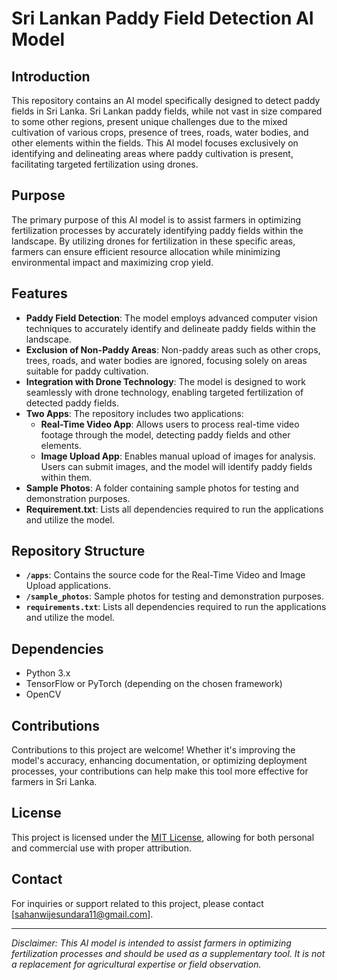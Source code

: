 # Sri Lankan Paddy Field Detection AI Model

## Introduction
This repository contains an AI model specifically designed to detect paddy fields in Sri Lanka. Sri Lankan paddy fields, while not vast in size compared to some other regions, present unique challenges due to the mixed cultivation of various crops, presence of trees, roads, water bodies, and other elements within the fields. This AI model focuses exclusively on identifying and delineating areas where paddy cultivation is present, facilitating targeted fertilization using drones.

## Purpose
The primary purpose of this AI model is to assist farmers in optimizing fertilization processes by accurately identifying paddy fields within the landscape. By utilizing drones for fertilization in these specific areas, farmers can ensure efficient resource allocation while minimizing environmental impact and maximizing crop yield.

## Features
- **Paddy Field Detection**: The model employs advanced computer vision techniques to accurately identify and delineate paddy fields within the landscape.
- **Exclusion of Non-Paddy Areas**: Non-paddy areas such as other crops, trees, roads, and water bodies are ignored, focusing solely on areas suitable for paddy cultivation.
- **Integration with Drone Technology**: The model is designed to work seamlessly with drone technology, enabling targeted fertilization of detected paddy fields.
- **Two Apps**: The repository includes two applications:
  - **Real-Time Video App**: Allows users to process real-time video footage through the model, detecting paddy fields and other elements.
  - **Image Upload App**: Enables manual upload of images for analysis. Users can submit images, and the model will identify paddy fields within them.
- **Sample Photos**: A folder containing sample photos for testing and demonstration purposes.
- **Requirement.txt**: Lists all dependencies required to run the applications and utilize the model.

## Repository Structure
- **`/apps`**: Contains the source code for the Real-Time Video and Image Upload applications.
- **`/sample_photos`**: Sample photos for testing and demonstration purposes.
- **`requirements.txt`**: Lists all dependencies required to run the applications and utilize the model.

## Dependencies
- Python 3.x
- TensorFlow or PyTorch (depending on the chosen framework)
- OpenCV

## Contributions
Contributions to this project are welcome! Whether it's improving the model's accuracy, enhancing documentation, or optimizing deployment processes, your contributions can help make this tool more effective for farmers in Sri Lanka.

## License
This project is licensed under the [MIT License](LICENSE), allowing for both personal and commercial use with proper attribution.

## Contact
For inquiries or support related to this project, please contact [sahanwijesundara11@gmail.com].

---
*Disclaimer: This AI model is intended to assist farmers in optimizing fertilization processes and should be used as a supplementary tool. It is not a replacement for agricultural expertise or field observation.*
